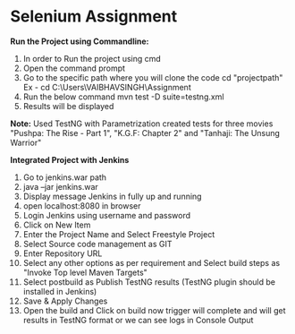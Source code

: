 # Selenium Assignment

**Run the Project using Commandline:**

1. In order to Run the project using cmd 
2. Open the command prompt
3. Go to the specific path where you will clone the code
cd "projectpath"
Ex - cd C:\Users\VAIBHAVSINGH\Assignment
4. Run the below command
mvn test -D suite=testng.xml
5. Results will be displayed

**Note:**
Used TestNG with Parametrization created tests for three movies "Pushpa: The Rise - Part 1", "K.G.F: Chapter 2" and "Tanhaji: The Unsung Warrior"

**Integrated Project with Jenkins**

1) Go to jenkins.war path
2) java –jar jenkins.war
3) Display message Jenkins in fully up and running
4) open localhost:8080 in browser
5) Login Jenkins using username and password
6) Click on New Item
7) Enter the Project Name and Select Freestyle Project
8) Select Source code management as GIT
9) Enter Repository URL 
10) Select any other options as per requirement and Select build steps as "Invoke Top level Maven Targets"
11) Select postbuild as Publish TestNG results (TestNG plugin should be installed in Jenkins)
12) Save & Apply Changes
13) Open the build and Click on build now trigger will complete and will get results in TestNG format or we can see logs in Console Output

